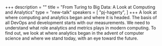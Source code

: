 +++
description = ""
title = "From Turing to Big Data: A Look at Computing and Analytics"
type = "new-talk"
speakers = [
        "pj-hagerty",
]
+++
A look at where computing and analytics began and where it is headed.
The basis of all DevOps and development starts with our measurements. We need to understand what role analytics and metrics plays in modern computing. To find out, we look at where analytics began in the advent of computer science and where we stand today, with an eye toward the future.